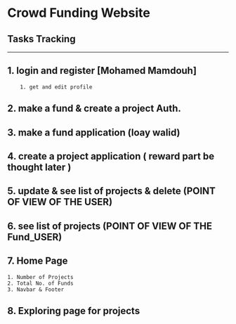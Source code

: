 # Crowd Funding Website
## Tasks Tracking
---
## 1. login and register [Mohamed Mamdouh]
```
	1. get and edit profile
```
## 2. make a fund & create a project Auth.
## 3. make a fund application (loay walid)
## 4. create a project application ( reward part be thought later )
## 5. update & see list of projects & delete (POINT OF VIEW OF THE USER)
## 6. see list of projects (POINT OF VIEW OF THE Fund_USER)
## 7. Home Page
```
1. Number of Projects
2. Total No. of Funds
3. Navbar & Footer 
```
## 8. Exploring page for projects

